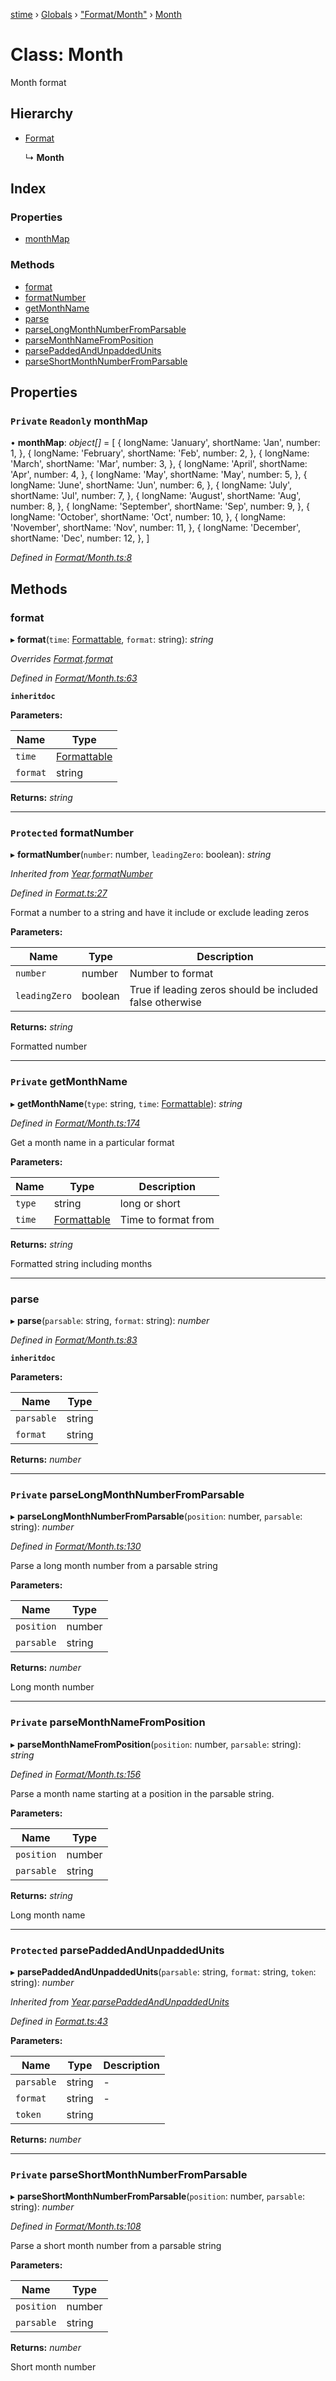[stime](../README.md) › [Globals](../globals.md) › ["Format/Month"](../modules/_format_month_.md) › [Month](_format_month_.month.md)

# Class: Month

Month format

## Hierarchy

* [Format](_format_.format.md)

  ↳ **Month**

## Index

### Properties

* [monthMap](_format_month_.month.md#private-readonly-monthmap)

### Methods

* [format](_format_month_.month.md#format)
* [formatNumber](_format_month_.month.md#protected-formatnumber)
* [getMonthName](_format_month_.month.md#private-getmonthname)
* [parse](_format_month_.month.md#parse)
* [parseLongMonthNumberFromParsable](_format_month_.month.md#private-parselongmonthnumberfromparsable)
* [parseMonthNameFromPosition](_format_month_.month.md#private-parsemonthnamefromposition)
* [parsePaddedAndUnpaddedUnits](_format_month_.month.md#protected-parsepaddedandunpaddedunits)
* [parseShortMonthNumberFromParsable](_format_month_.month.md#private-parseshortmonthnumberfromparsable)

## Properties

### `Private` `Readonly` monthMap

• **monthMap**: *object[]* = [
    {
      longName: 'January',
      shortName: 'Jan',
      number: 1,
    }, {
      longName: 'February',
      shortName: 'Feb',
      number: 2,
    }, {
      longName: 'March',
      shortName: 'Mar',
      number: 3,
    }, {
      longName: 'April',
      shortName: 'Apr',
      number: 4,
    }, {
      longName: 'May',
      shortName: 'May',
      number: 5,
    }, {
      longName: 'June',
      shortName: 'Jun',
      number: 6,
    }, {
      longName: 'July',
      shortName: 'Jul',
      number: 7,
    }, {
      longName: 'August',
      shortName: 'Aug',
      number: 8,
    }, {
      longName: 'September',
      shortName: 'Sep',
      number: 9,
    }, {
      longName: 'October',
      shortName: 'Oct',
      number: 10,
    }, {
      longName: 'November',
      shortName: 'Nov',
      number: 11,
    }, {
      longName: 'December',
      shortName: 'Dec',
      number: 12,
    },
  ]

*Defined in [Format/Month.ts:8](https://github.com/TerenceJefferies/STime/blob/b69ea6e/src/Format/Month.ts#L8)*

## Methods

###  format

▸ **format**(`time`: [Formattable](_formattable_.formattable.md), `format`: string): *string*

*Overrides [Format](_format_.format.md).[format](_format_.format.md#abstract-format)*

*Defined in [Format/Month.ts:63](https://github.com/TerenceJefferies/STime/blob/b69ea6e/src/Format/Month.ts#L63)*

**`inheritdoc`** 

**Parameters:**

Name | Type |
------ | ------ |
`time` | [Formattable](_formattable_.formattable.md) |
`format` | string |

**Returns:** *string*

___

### `Protected` formatNumber

▸ **formatNumber**(`number`: number, `leadingZero`: boolean): *string*

*Inherited from [Year](_format_year_.year.md).[formatNumber](_format_year_.year.md#protected-formatnumber)*

*Defined in [Format.ts:27](https://github.com/TerenceJefferies/STime/blob/b69ea6e/src/Format.ts#L27)*

Format a number to a string and have it include or exclude
leading zeros

**Parameters:**

Name | Type | Description |
------ | ------ | ------ |
`number` | number | Number to format |
`leadingZero` | boolean | True if leading zeros should be included false otherwise |

**Returns:** *string*

Formatted number

___

### `Private` getMonthName

▸ **getMonthName**(`type`: string, `time`: [Formattable](_formattable_.formattable.md)): *string*

*Defined in [Format/Month.ts:174](https://github.com/TerenceJefferies/STime/blob/b69ea6e/src/Format/Month.ts#L174)*

Get a month name in a particular format

**Parameters:**

Name | Type | Description |
------ | ------ | ------ |
`type` | string | long or short |
`time` | [Formattable](_formattable_.formattable.md) | Time to format from |

**Returns:** *string*

Formatted string including months

___

###  parse

▸ **parse**(`parsable`: string, `format`: string): *number*

*Defined in [Format/Month.ts:83](https://github.com/TerenceJefferies/STime/blob/b69ea6e/src/Format/Month.ts#L83)*

**`inheritdoc`** 

**Parameters:**

Name | Type |
------ | ------ |
`parsable` | string |
`format` | string |

**Returns:** *number*

___

### `Private` parseLongMonthNumberFromParsable

▸ **parseLongMonthNumberFromParsable**(`position`: number, `parsable`: string): *number*

*Defined in [Format/Month.ts:130](https://github.com/TerenceJefferies/STime/blob/b69ea6e/src/Format/Month.ts#L130)*

Parse a long month number from a parsable string

**Parameters:**

Name | Type |
------ | ------ |
`position` | number |
`parsable` | string |

**Returns:** *number*

Long month number

___

### `Private` parseMonthNameFromPosition

▸ **parseMonthNameFromPosition**(`position`: number, `parsable`: string): *string*

*Defined in [Format/Month.ts:156](https://github.com/TerenceJefferies/STime/blob/b69ea6e/src/Format/Month.ts#L156)*

Parse a month name starting at a position in the
parsable string.

**Parameters:**

Name | Type |
------ | ------ |
`position` | number |
`parsable` | string |

**Returns:** *string*

Long month name

___

### `Protected` parsePaddedAndUnpaddedUnits

▸ **parsePaddedAndUnpaddedUnits**(`parsable`: string, `format`: string, `token`: string): *number*

*Inherited from [Year](_format_year_.year.md).[parsePaddedAndUnpaddedUnits](_format_year_.year.md#protected-parsepaddedandunpaddedunits)*

*Defined in [Format.ts:43](https://github.com/TerenceJefferies/STime/blob/b69ea6e/src/Format.ts#L43)*

**Parameters:**

Name | Type | Description |
------ | ------ | ------ |
`parsable` | string | - |
`format` | string | - |
`token` | string |   |

**Returns:** *number*

___

### `Private` parseShortMonthNumberFromParsable

▸ **parseShortMonthNumberFromParsable**(`position`: number, `parsable`: string): *number*

*Defined in [Format/Month.ts:108](https://github.com/TerenceJefferies/STime/blob/b69ea6e/src/Format/Month.ts#L108)*

Parse a short month number from a parsable string

**Parameters:**

Name | Type |
------ | ------ |
`position` | number |
`parsable` | string |

**Returns:** *number*

Short month number
